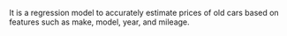 It is a  regression model to accurately estimate prices of old cars based on features such as make, model, year, and mileage.
